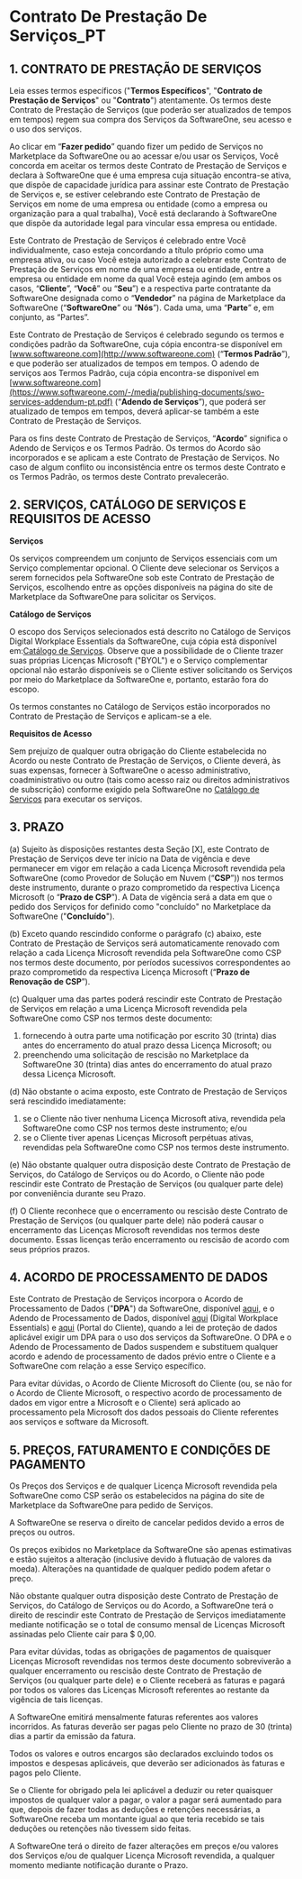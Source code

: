 # Contrato De Prestação De Serviços\_PT

## 1. CONTRATO DE PRESTAÇÃO DE SERVIÇOS

Leia esses termos específicos ("**Termos Específicos**", "**Contrato de Prestação de Serviços**" ou "**Contrato**") atentamente. Os termos deste Contrato de Prestação de Serviços (que poderão ser atualizados de tempos em tempos) regem sua compra dos Serviços da SoftwareOne, seu acesso e o uso dos serviços.

Ao clicar em “**Fazer pedido**” quando fizer um pedido de Serviços no Marketplace da SoftwareOne ou ao acessar e/ou usar os Serviços, Você concorda em aceitar os termos deste Contrato de Prestação de Serviços e declara à SoftwareOne que é uma empresa cuja situação encontra-se ativa, que dispõe de capacidade jurídica para assinar este Contrato de Prestação de Serviços e, se estiver celebrando este Contrato de Prestação de Serviços em nome de uma empresa ou entidade (como a empresa ou organização para a qual trabalha), Você está declarando à SoftwareOne que dispõe da autoridade legal para vincular essa empresa ou entidade.

Este Contrato de Prestação de Serviços é celebrado entre Você individualmente, caso esteja concordando a título próprio como uma empresa ativa, ou caso Você esteja autorizado a celebrar este Contrato de Prestação de Serviços em nome de uma empresa ou entidade, entre a empresa ou entidade em nome da qual Você esteja agindo (em ambos os casos, “**Cliente**”, “**Você**” ou “**Seu**”) e a respectiva parte contratante da SoftwareOne designada como o “**Vendedor**” na página de Marketplace da SoftwareOne (“**SoftwareOne**” ou “**Nós**”). Cada uma, uma “**Parte**” e, em conjunto, as “Partes”.

Este Contrato de Prestação de Serviços é celebrado segundo os termos e condições padrão da SoftwareOne, cuja cópia encontra-se disponível em [www.softwareone.com](http://www.softwareone.com) (“**Termos Padrão**”), e que poderão ser atualizados de tempos em tempos. O adendo de serviços aos Termos Padrão, cuja cópia encontra-se disponível em [www.softwareone.com](https://www.softwareone.com/-/media/publishing-documents/swo-services-addendum-pt.pdf) (“**Adendo de Serviços**”), que poderá ser atualizado de tempos em tempos, deverá aplicar-se também a este Contrato de Prestação de Serviços.

Para os fins deste Contrato de Prestação de Serviços, “**Acordo**” significa o Adendo de Serviços e os Termos Padrão. Os termos do Acordo são incorporados e se aplicam a este Contrato de Prestação de Serviços. No caso de algum conflito ou inconsistência entre os termos deste Contrato e os Termos Padrão, os termos deste Contrato prevalecerão.

## 2. SERVIÇOS, CATÁLOGO DE SERVIÇOS E REQUISITOS DE ACESSO

**Serviços**

Os serviços compreendem um conjunto de Serviços essenciais com um Serviço complementar opcional. O Cliente deve selecionar os Serviços a serem fornecidos pela SoftwareOne sob este Contrato de Prestação de Serviços, escolhendo entre as opções disponíveis na página do site de Marketplace da SoftwareOne para solicitar os Serviços.

**Catálogo de Serviços**

O escopo dos Serviços selecionados está descrito no Catálogo de Serviços Digital Workplace Essentials da SoftwareOne, cuja cópia está disponível em:[Catálogo de Serviços](https://www.softwareone.com/-/media/publishing-documents/swo-digital-workplace-essentials-catalog-pt.pdf). Observe que a possibilidade de o Cliente trazer suas próprias Licenças Microsoft ("BYOL") e o Serviço complementar opcional não estarão disponíveis se o Cliente estiver solicitando os Serviços por meio do Marketplace da SoftwareOne e, portanto, estarão fora do escopo.

Os termos constantes no Catálogo de Serviços estão incorporados no Contrato de Prestação de Serviços e aplicam-se a ele.

**Requisitos de Acesso**

Sem prejuízo de qualquer outra obrigação do Cliente estabelecida no Acordo ou neste Contrato de Prestação de Serviços, o Cliente deverá, às suas expensas, fornecer à SoftwareOne o acesso administrativo, coadministrativo ou outro (tais como acesso raiz ou direitos administrativos de subscrição) conforme exigido pela SoftwareOne no [Catálogo de Serviços](https://www.softwareone.com/-/media/publishing-documents/swo-digital-workplace-essentials-catalog-pt.pdf) para executar os serviços. &#x20;

## 3. PRAZO

(a) Sujeito às disposições restantes desta Seção \[X], este Contrato de Prestação de Serviços deve ter início na Data de vigência e deve permanecer em vigor em relação a cada Licença Microsoft revendida pela SoftwareOne (como Provedor de Solução em Nuvem (“**CSP**”)) nos termos deste instrumento, durante o prazo comprometido da respectiva Licença Microsoft (o “**Prazo de CSP**”). A Data de vigência será a data em que o pedido dos Serviços for definido como "concluído" no Marketplace da SoftwareOne ("**Concluído**").

(b) Exceto quando rescindido conforme o parágrafo (c) abaixo, este Contrato de Prestação de Serviços será automaticamente renovado com relação a cada Licença Microsoft revendida pela SoftwareOne como CSP nos termos deste documento, por períodos sucessivos correspondentes ao prazo comprometido da respectiva Licença Microsoft (“**Prazo de Renovação de CSP**”).

(c) Qualquer uma das partes poderá rescindir este Contrato de Prestação de Serviços em relação a uma Licença Microsoft revendida pela SoftwareOne como CSP nos termos deste documento:

1. fornecendo à outra parte uma notificação por escrito 30 (trinta) dias antes do encerramento do atual prazo dessa Licença Microsoft; ou
2. preenchendo uma solicitação de rescisão no Marketplace da SoftwareOne 30 (trinta) dias antes do encerramento do atual prazo dessa Licença Microsoft.

(d) Não obstante o acima exposto, este Contrato de Prestação de Serviços será rescindido imediatamente:

1. se o Cliente não tiver nenhuma Licença Microsoft ativa, revendida pela SoftwareOne como CSP nos termos deste instrumento; e/ou
2. se o Cliente tiver apenas Licenças Microsoft perpétuas ativas, revendidas pela SoftwareOne como CSP nos termos deste instrumento.

(e) Não obstante qualquer outra disposição deste Contrato de Prestação de Serviços, do Catálogo de Serviços ou do Acordo, o Cliente não pode rescindir este Contrato de Prestação de Serviços (ou qualquer parte dele) por conveniência durante seu Prazo.

(f) O Cliente reconhece que o encerramento ou rescisão deste Contrato de Prestação de Serviços (ou qualquer parte dele) não poderá causar o encerramento das Licenças Microsoft revendidas nos termos deste documento. Essas licenças terão encerramento ou rescisão de acordo com seus próprios prazos.

## 4. ACORDO DE PROCESSAMENTO DE DADOS

Este Contrato de Prestação de Serviços incorpora o Acordo de Processamento de Dados ("**DPA**") da SoftwareOne, disponível [aqui,](https://www.softwareone.com/-/media/publishing-documents/swo-framework-dpa-customer-pt.pdf) e o Adendo de Processamento de Dados, disponível [aqui](https://www.softwareone.com/-/media/publishing-documents/swo-data-processing-addendum-digital-workplace-essentials-pt.pdf) (Digital Workplace Essentials) e [aqui](https://www.softwareone.com/-/media/publishing-documents/swo-data-processing-addendum-pyracloud-pt.pdf) (Portal do Cliente), quando a lei de proteção de dados aplicável exigir um DPA para o uso dos serviços da SoftwareOne. O DPA e o Adendo de Processamento de Dados suspendem e substituem qualquer acordo e adendo de processamento de dados prévio entre o Cliente e a SoftwareOne com relação a esse Serviço específico.

Para evitar dúvidas, o Acordo de Cliente Microsoft do Cliente (ou, se não for o Acordo de Cliente Microsoft, o respectivo acordo de processamento de dados em vigor entre a Microsoft e o Cliente) será aplicado ao processamento pela Microsoft dos dados pessoais do Cliente referentes aos serviços e software da Microsoft.

## 5. PREÇOS, FATURAMENTO E CONDIÇÕES DE PAGAMENTO

Os Preços dos Serviços e de qualquer Licença Microsoft revendida pela SoftwareOne como CSP serão os estabelecidos na página do site de Marketplace da SoftwareOne para pedido de Serviços. &#x20;

A SoftwareOne se reserva o direito de cancelar pedidos devido a erros de preços ou outros.

Os preços exibidos no Marketplace da SoftwareOne são apenas estimativas e estão sujeitos a alteração (inclusive devido à flutuação de valores da moeda). Alterações na quantidade de qualquer pedido podem afetar o preço.

Não obstante qualquer outra disposição deste Contrato de Prestação de Serviços, do Catálogo de Serviços ou do Acordo, a SoftwareOne terá o direito de rescindir este Contrato de Prestação de Serviços imediatamente mediante notificação se o total de consumo mensal de Licenças Microsoft assinadas pelo Cliente cair para $ 0,00.

Para evitar dúvidas, todas as obrigações de pagamentos de quaisquer Licenças Microsoft revendidas nos termos deste documento sobreviverão a qualquer encerramento ou rescisão deste Contrato de Prestação de Serviços (ou qualquer parte dele) e o Cliente receberá as faturas e pagará por todos os valores das Licenças Microsoft referentes ao restante da vigência de tais licenças.

A SoftwareOne emitirá mensalmente faturas referentes aos valores incorridos. As faturas deverão ser pagas pelo Cliente no prazo de 30 (trinta) dias a partir da emissão da fatura.

Todos os valores e outros encargos são declarados excluindo todos os impostos e despesas aplicáveis, que deverão ser adicionados às faturas e pagos pelo Cliente.

Se o Cliente for obrigado pela lei aplicável a deduzir ou reter quaisquer impostos de qualquer valor a pagar, o valor a pagar será aumentado para que, depois de fazer todas as deduções e retenções necessárias, a SoftwareOne receba um montante igual ao que teria recebido se tais deduções ou retenções não tivessem sido feitas.

A SoftwareOne terá o direito de fazer alterações em preços e/ou valores dos Serviços e/ou de qualquer Licença Microsoft revendida, a qualquer momento mediante notificação durante o Prazo.
